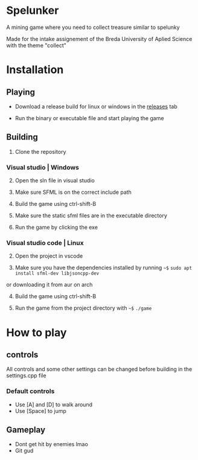 # Spelunker
A mining game where you need to collect treasure similar to spelunky

Made for the intake assignement of the Breda University of Aplied Science
with the theme "collect"

# Installation

## Playing

- Download a release build for linux or windows in the [releases](https://github.com/Twenmod/Portfoliogame/releases) tab

- Run the binary or executable file and start playing the game

## Building

1. Clone the repository

### Visual studio | Windows
2. Open the sln file in visual studio

3. Make sure SFML is on the correct include path

4. Build the game using ctrl-shift-B

5. Make sure the static sfml files are in the executable directory

6. Run the game by clicking the exe

### Visual studio code | Linux
2. Open the project in vscode

3. Make sure you have the dependencies installed by running
`~$` `sudo apt install sfml-dev libjsoncpp-dev`

or downloading it from aur on arch

4. Build the game using ctrl-shift-B

5. Run the game from the project directory with `~$` `./game`


# How to play

## controls
All controls and some other settings can be changed before building in the settings.cpp file

### Default controls
- Use [A] and [D] to walk around
- Use [Space] to jump

## Gameplay
- Dont get hit by enemies lmao
- Git gud
